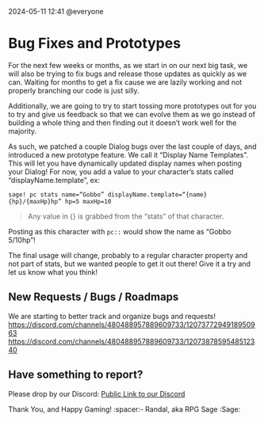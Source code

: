 2024-05-11 12:41
@everyone
# Bug Fixes and Prototypes
For the next few weeks or months, as we start in on our next big task, we will also be trying to fix bugs and release those updates as quickly as we can. Waiting for months to get a fix cause we are lazily working and not properly branching our code is just silly.

Additionally, we are going to try to start tossing more prototypes out for you to try and give us feedback so that we can evolve them as we go instead of building a whole thing and then finding out it doesn’t work well for the majority.

As such, we patched a couple Dialog bugs over the last couple of days, and introduced a new prototype feature. We call it “Display Name Templates”. This will let you have dynamically updated display names when posting your Dialog! For now, you add a value to your character’s stats called “displayName.template”, ex:
```
sage! pc stats name=“Gobbo” displayName.template=“{name} {hp}/{maxHp}hp” hp=5 maxHp=10
```
> Any value in {} is grabbed from the “stats” of that character.

Posting as this character with `pc::` would show the name as “Gobbo 5/10hp”!

The final usage will change, probably to a regular character property and not part of stats, but we wanted people to get it out there! Give it a try and let us know what you think!

## New Requests / Bugs / Roadmaps
We are starting to better track and organize bugs and requests!
https://discord.com/channels/480488957889609733/1207377294918950963
https://discord.com/channels/480488957889609733/1207387859548512340

## Have something to report?
Please drop by our Discord: [Public Link to our Discord](<https://discord.com/invite/pfAcUMN>)

Thank You, and Happy Gaming!
:spacer:- Randal, aka RPG Sage :Sage: